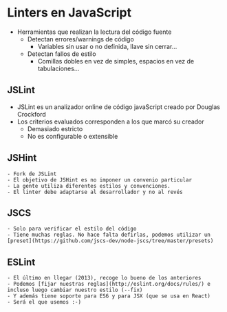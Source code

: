 # Linters en JavaScript
- Herramientas que realizan la lectura del código fuente
  - Detectan errores/warnings de código
    - Variables sin usar o no definida, llave sin cerrar...
  - Detectan fallos de estilo
    - Comillas dobles en vez de simples, espacios en vez de tabulaciones...


## JSLint
- JSLint es un analizador online de código javaScript creado por Douglas Crockford 
- Los criterios evaluados corresponden a los que marcó su creador 
    - Demasiado estricto
    - No es configurable o extensible


## JSHint
    - Fork de JSLint
    - El objetivo de JSHint es no imponer un convenio particular
    - La gente utiliza diferentes estilos y convenciones.
    - El linter debe adaptarse al desarrollador y no al revés


## JSCS
    - Solo para verificar el estilo del código
    - Tiene muchas reglas. No hace falta defirlas, podemos utilizar un [preset](https://github.com/jscs-dev/node-jscs/tree/master/presets)


## ESLint
    - El último en llegar (2013), recoge lo bueno de los anteriores
    - Podemos [fijar nuestras reglas](http://eslint.org/docs/rules/) e incluso luego cambiar nuestro estilo (--fix)
    - Y además tiene soporte para ES6 y para JSX (que se usa en React)
    - Será el que usemos :-)